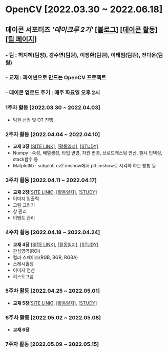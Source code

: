 # OpenCV [2022.03.30 ~ 2022.06.18] 
## 데이콘 서포터즈 *'데이크루 2기'* [[블로그]](https://blog.naver.com/soodagnu) [[데이콘 활동]](https://dacon.io/myprofile/409575/home) [[팀 페이지]](https://www.notion.so/DACrew-2-POS-6beb03c042ee4aff85be924b288cf0c3)
### - 팀 : 허지혜(팀장), 강수연(팀원), 이정환(팀원), 이태범(팀원), 전다운(팀원)
### - 교재 : 파이썬으로 만드는 OpenCV 프로젝트
### - 데이콘 업로드 주기 : 매주 화요일 오후 2시

### 1주차 활동 [2022.03.30 ~ 2022.04.03]
- 팀원 선정 및 OT 진행
### 2주차 활동 [2022.04.04 ~ 2022.04.10]
- **교재 3장** [[SITE LINK]](https://dacon.io/codeshare/4768?page=1&dtype=recent), [[활동일지]](https://blog.naver.com/soodagnu/222700589727), [[STUDY]]()
- Numpy : 속성, 배열생성, 타입 변경, 차원 변경, 브로드캐스팅 연산, 팬시 인덱싱, stack함수 등<br>
- Matplotlib : subplot, cv2.imshow에서 plt.imshow로 시각화 하는 방법 등

### 3주차 활동 [2022.04.11 ~ 2022.04.17]
- **교재 2장**[[SITE LINK]](https://dacon.io/codeshare/4837?page=1&dtype=recent), [[활동일지]](https://blog.naver.com/soodagnu/222707763430), [[STUDY]]()
- 이미지 입출력
- 그림 그리기
- 창 관리
- 이벤트 관리

### 4주차 활동 [2022.04.18 ~ 2022.04.24]
- **교재 4장** [[SITE LINK]](https://dacon.io/codeshare/4858?page=1&dtype=recent), [[활동일지]](https://blog.naver.com/soodagnu/222714960397), [[STUDY]](https://github.com/jihyeheo/OpenCV/blob/main/Chapter4/Cpater4Study.ipynb)
- 관심영역(ROI)
- 컬러 스페이스(RGB, BGR, RGBA)
- 스레시홀딩
- 이미지 연산
- 히스토그램

### 5주차 활동 [2022.04.25 ~ 2022.05.01]
- **교재 5장**[[SITE LINK]](https://dacon.io/codeshare/4875?page=1&dtype=recent), [[활동일지]](), [[STUDY]](https://github.com/jihyeheo/OpenCV/blob/main/Chapter5/Chapter5Study.ipynb)

### 6주차 활동 [2022.05.02 ~ 2022.05.08]
- **교재 6장**

### 7주차 활동 [2022.05.09 ~ 2022.05.15]
